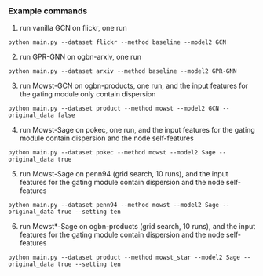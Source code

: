 ### Example commands

1. run vanilla GCN on flickr, one run
```
python main.py --dataset flickr --method baseline --model2 GCN
```

2. run GPR-GNN on ogbn-arxiv, one run
```
python main.py --dataset arxiv --method baseline --model2 GPR-GNN
```

3. run Mowst-GCN on ogbn-products, one run, and the input features for the gating module only contain dispersion
```
python main.py --dataset product --method mowst --model2 GCN --original_data false
```

4. run Mowst-Sage on pokec, one run, and the input features for the gating module contain dispersion and the node self-features
```
python main.py --dataset pokec --method mowst --model2 Sage --original_data true
```

5. run Mowst-Sage on penn94 (grid search, 10 runs), and the input features for the gating module contain dispersion and the node self-features
```
python main.py --dataset penn94 --method mowst --model2 Sage --original_data true --setting ten
```

6. run Mowst*-Sage on ogbn-products (grid search, 10 runs), and the input features for the gating module contain dispersion and the node self-features
```
python main.py --dataset product --method mowst_star --model2 Sage --original_data true --setting ten
```
